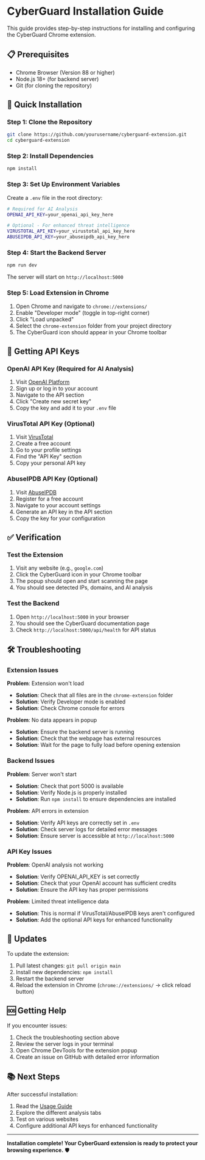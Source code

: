 # CyberGuard Installation Guide

This guide provides step-by-step instructions for installing and configuring the CyberGuard Chrome extension.

## 📋 Prerequisites

- Chrome Browser (Version 88 or higher)
- Node.js 18+ (for backend server)
- Git (for cloning the repository)

## 🚀 Quick Installation

### Step 1: Clone the Repository

```bash
git clone https://github.com/yourusername/cyberguard-extension.git
cd cyberguard-extension
```

### Step 2: Install Dependencies

```bash
npm install
```

### Step 3: Set Up Environment Variables

Create a `.env` file in the root directory:

```bash
# Required for AI Analysis
OPENAI_API_KEY=your_openai_api_key_here

# Optional - For enhanced threat intelligence
VIRUSTOTAL_API_KEY=your_virustotal_api_key_here
ABUSEIPDB_API_KEY=your_abuseipdb_api_key_here
```

### Step 4: Start the Backend Server

```bash
npm run dev
```

The server will start on `http://localhost:5000`

### Step 5: Load Extension in Chrome

1. Open Chrome and navigate to `chrome://extensions/`
2. Enable "Developer mode" (toggle in top-right corner)
3. Click "Load unpacked"
4. Select the `chrome-extension` folder from your project directory
5. The CyberGuard icon should appear in your Chrome toolbar

## 🔑 Getting API Keys

### OpenAI API Key (Required for AI Analysis)

1. Visit [OpenAI Platform](https://platform.openai.com/)
2. Sign up or log in to your account
3. Navigate to the API section
4. Click "Create new secret key"
5. Copy the key and add it to your `.env` file

### VirusTotal API Key (Optional)

1. Visit [VirusTotal](https://www.virustotal.com/)
2. Create a free account
3. Go to your profile settings
4. Find the "API Key" section
5. Copy your personal API key

### AbuseIPDB API Key (Optional)

1. Visit [AbuseIPDB](https://www.abuseipdb.com/)
2. Register for a free account
3. Navigate to your account settings
4. Generate an API key in the API section
5. Copy the key for your configuration

## ✅ Verification

### Test the Extension

1. Visit any website (e.g., `google.com`)
2. Click the CyberGuard icon in your Chrome toolbar
3. The popup should open and start scanning the page
4. You should see detected IPs, domains, and AI analysis

### Test the Backend

1. Open `http://localhost:5000` in your browser
2. You should see the CyberGuard documentation page
3. Check `http://localhost:5000/api/health` for API status

## 🛠️ Troubleshooting

### Extension Issues

**Problem**: Extension won't load
- **Solution**: Check that all files are in the `chrome-extension` folder
- **Solution**: Verify Developer mode is enabled
- **Solution**: Check Chrome console for errors

**Problem**: No data appears in popup
- **Solution**: Ensure the backend server is running
- **Solution**: Check that the webpage has external resources
- **Solution**: Wait for the page to fully load before opening extension

### Backend Issues

**Problem**: Server won't start
- **Solution**: Check that port 5000 is available
- **Solution**: Verify Node.js is properly installed
- **Solution**: Run `npm install` to ensure dependencies are installed

**Problem**: API errors in extension
- **Solution**: Verify API keys are correctly set in `.env`
- **Solution**: Check server logs for detailed error messages
- **Solution**: Ensure server is accessible at `http://localhost:5000`

### API Key Issues

**Problem**: OpenAI analysis not working
- **Solution**: Verify OPENAI_API_KEY is set correctly
- **Solution**: Check that your OpenAI account has sufficient credits
- **Solution**: Ensure the API key has proper permissions

**Problem**: Limited threat intelligence data
- **Solution**: This is normal if VirusTotal/AbuseIPDB keys aren't configured
- **Solution**: Add the optional API keys for enhanced functionality

## 🔄 Updates

To update the extension:

1. Pull latest changes: `git pull origin main`
2. Install new dependencies: `npm install`
3. Restart the backend server
4. Reload the extension in Chrome (`chrome://extensions/` → click reload button)

## 🆘 Getting Help

If you encounter issues:

1. Check the troubleshooting section above
2. Review the server logs in your terminal
3. Open Chrome DevTools for the extension popup
4. Create an issue on GitHub with detailed error information

## 📚 Next Steps

After successful installation:

1. Read the [Usage Guide](README.md#usage-guide)
2. Explore the different analysis tabs
3. Test on various websites
4. Configure additional API keys for enhanced functionality

---

**Installation complete! Your CyberGuard extension is ready to protect your browsing experience.** 🛡️